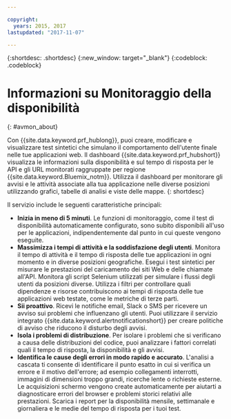```yaml
---

copyright:
  years: 2015, 2017
lastupdated: "2017-11-07"

---
```


{:shortdesc: .shortdesc}
{:new_window: target="_blank"}
{:codeblock: .codeblock}

# Informazioni su Monitoraggio della disponibilità
{: #avmon_about}

Con {{site.data.keyword.prf_hublong}}, puoi creare, modificare e visualizzare test sintetici che simulano il comportamento dell'utente finale nelle tue applicazioni web. Il dashboard {{site.data.keyword.prf_hubshort}} visualizza le informazioni sulla disponibilità e sul tempo di risposta per le API e gli URL monitorati raggruppate per regione {{site.data.keyword.Bluemix_notm}}. Utilizza il dashboard per monitorare gli avvisi e le attività associate alla tua applicazione nelle diverse posizioni utilizzando grafici, tabelle di analisi e viste delle mappe.
{: shortdesc}

Il servizio include le seguenti caratteristiche principali:

- **Inizia in meno di 5 minuti**. Le funzioni di monitoraggio, come il test di disponibilità automaticamente configurato, sono subito disponibili all'uso
per le applicazioni, indipendentemente dal punto in cui queste vengono eseguite.
- **Massimizza i tempi di attività e la soddisfazione degli utenti**. Monitora il tempo di attività e il tempo di risposta delle tue applicazioni in ogni momento e in
diverse posizioni geografiche. Esegui i test sintetici per misurare le prestazioni del caricamento dei siti Web e delle chiamate
all'API. Monitora gli script Selenium utilizzati per simulare i flussi degli utenti da posizioni
diverse. Utilizza i filtri per controllare quali dipendenze e risorse contribuiscono ai tempi di risposta delle tue applicazioni web testate, come le metriche di terze parti. 
- **Sii proattivo**. Ricevi le notifiche email, Slack o SMS per ricevere un avviso sui problemi che
influenzano gli utenti. Puoi utilizzare il servizio integrato {{site.data.keyword.alertnotificationshort}} per creare politiche di avviso che riducono il disturbo degli avvisi.
- **Isola i problemi di distribuzione**. Per isolare i problemi che si verificano a causa delle distribuzioni del codice, puoi analizzare i fattori correlati
quali il tempo di risposta, la disponibilità e gli avvisi.
- **Identifica le cause degli errori in modo rapido e accurato**. L'analisi a cascata ti consente di identificare il punto esatto in cui si verifica un errore e il motivo
dell'errore; ad esempio collegamenti interrotti, immagini di dimensioni troppo grandi, ricerche lente o richieste esterne. Le acquisizioni schermo vengono create automaticamente per aiutarti a diagnosticare errori del browser e
problemi storici relativi alle prestazioni. Scarica i report per la disponibilità mensile, settimanale e giornaliera e le medie
del tempo di risposta per i tuoi test.
<!--
- **Monitor real user satisfaction**. Monitor how satisfied users are with the responsiveness of your application. Compare satisfaction levels with the throughput of your application. Configure data collectors to gather user transaction data from your applications.
-->
